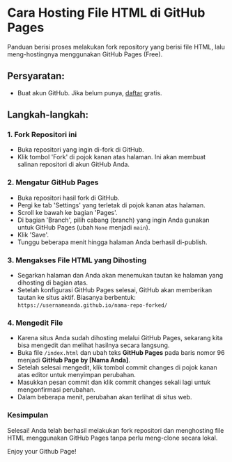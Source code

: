 # Cara Hosting File HTML di GitHub Pages  
Panduan berisi proses melakukan fork repository yang berisi file HTML, lalu meng-hostingnya menggunakan GitHub Pages (Free).  

## Persyaratan:  
- Buat akun GitHub. Jika belum punya, [daftar](https://github.com/join)  gratis.  

## Langkah-langkah:  
### 1. Fork Repositori ini
- Buka repositori yang ingin di-fork di GitHub.  
- Klik tombol 'Fork' di pojok kanan atas halaman. Ini akan membuat salinan repositori di akun GitHub Anda.  

### 2. Mengatur GitHub Pages  
- Buka repositori hasil fork di GitHub.  
- Pergi ke tab 'Settings' yang terletak di pojok kanan atas halaman.  
- Scroll ke bawah ke bagian 'Pages'.  
- Di bagian 'Branch', pilih cabang (branch) yang ingin Anda gunakan untuk GitHub Pages (ubah `None` menjadi `main`).  
- Klik 'Save'.  
- Tunggu beberapa menit hingga halaman Anda berhasil di-publish.  

### 3. Mengakses File HTML yang Dihosting  
- Segarkan halaman dan Anda akan menemukan tautan ke halaman yang dihosting di bagian atas.  
- Setelah konfigurasi GitHub Pages selesai, GitHub akan memberikan tautan ke situs aktif. Biasanya berbentuk: `https://usernameanda.github.io/nama-repo-forked/`  

### 4. Mengedit File  
- Karena situs Anda sudah dihosting melalui GitHub Pages, sekarang kita bisa mengedit dan melihat hasilnya secara langsung.  
- Buka file `/index.html` dan ubah teks **GitHub Pages** pada baris nomor 96 menjadi **GitHub Page by [Nama Anda]**.  
- Setelah selesai mengedit, klik tombol commit changes di pojok kanan atas editor untuk menyimpan perubahan.  
- Masukkan pesan commit dan klik commit changes sekali lagi untuk mengonfirmasi perubahan.  
- Dalam beberapa menit, perubahan akan terlihat di situs web.  

### Kesimpulan  
Selesai! Anda telah berhasil melakukan fork repositori dan menghosting file HTML menggunakan GitHub Pages tanpa perlu meng-clone secara lokal. 

Enjoy your Github Page!  

